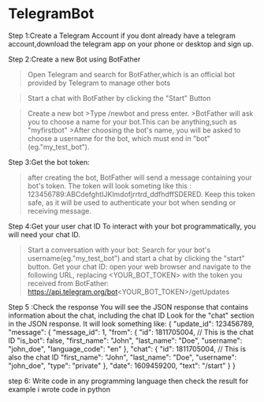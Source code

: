 # TelegramBot
Step 1:Create a Telegram Account
  if you dont already have a telegram account,download the telegram app on your phone or desktop and sign up.

Step 2:Create a new Bot using BotFather
  >Open Telegram and search for BotFather,which is an official bot provided by     Telegram to manage other bots

  >Start a chat with BotFather by clicking the "Start" Button

  >Create a new bot
    >Type /newbot and press enter.
    >BotFather will ask you to choose a name for your bot.This can be               anything,such as "myfirstbot"
    >After choosing the bot's name, you will be asked to choose a username for
    the bot, which must end in "bot"(eg."my_test_bot").
    

Step 3:Get the bot token:
  >after creating the bot, BotFather will send a message containing your bot's token. The token will look someting like this :
  123456789:ABCdefghtIJKlmdofjrrtrd_ddfhdffSDERED.
  >Keep this token safe, as it will be used to authenticate your bot when sending or receiving message.

Step 4:Get your user chat ID
  To interact with your bot programmatically, you will need your chat ID.
  >Start a conversation with your bot:
   Search for your bot's username(eg."my_test_bot") and start a chat by clicking the "start" button.
  >Get your chat ID:
  >open your web browser and navigate to the following URL, replacing <YOUR_BOT_TOKEN> with the token you received from BotFather:
  >https://api.telegram.org/bot<YOUR_BOT_TOKEN>/getUpdates

Step 5 :Check the response 
  You will see the JSON response that contains information about the chat,
  including the chat ID
  Look for the "chat" section in the JSON response. It will look something like:
  {
  "update_id": 123456789,
  "message": {
    "message_id": 1,
    "from": {
      "id": 1811705004,  // This is the chat ID
      "is_bot": false,
      "first_name": "John",
      "last_name": "Doe",
      "username": "john_doe",
      "language_code": "en"
    },
    "chat": {
      "id": 1811705004,  // This is also the chat ID
      "first_name": "John",
      "last_name": "Doe",
      "username": "john_doe",
      "type": "private"
    },
    "date": 1609459200,
    "text": "/start"
   }
   }

step 6: Write code in any programming language then check the result 
 for example i wrote code in python 

  

  
